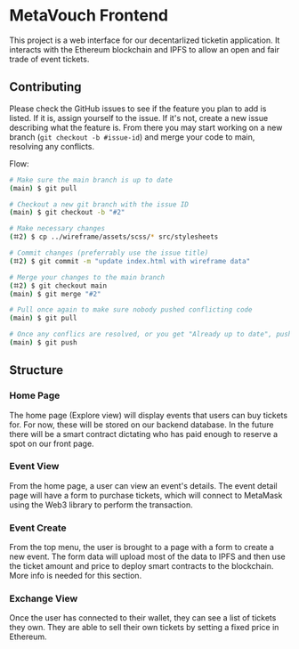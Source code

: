 # MetaVouch Frontend

This project is a web interface for our decentarlized ticketin application. It interacts with the Ethereum blockchain and IPFS to allow an open and fair trade of event tickets.

## Contributing

Please check the GitHub issues to see if the feature you plan to add is listed. If it is, assign yourself to the issue. If it's not, create a new issue describing what the feature is. From there you may start working on a new branch (`git checkout -b #issue-id`) and merge your code to main, resolving any conflicts.

Flow:

```bash
# Make sure the main branch is up to date
(main) $ git pull

# Checkout a new git branch with the issue ID
(main) $ git checkout -b "#2"

# Make necessary changes
(ꖛ2) $ cp ../wireframe/assets/scss/* src/stylesheets

# Commit changes (preferrably use the issue title)
(ꖛ2) $ git commit -m "update index.html with wireframe data"

# Merge your changes to the main branch
(ꖛ2) $ git checkout main
(main) $ git merge "#2"

# Pull once again to make sure nobody pushed conflicting code
(main) $ git pull

# Once any conflics are resolved, or you get "Already up to date", push to the repo
(main) $ git push
```

## Structure

### Home Page

The home page (Explore view) will display events that users can buy tickets for. For now, these will be stored on our backend database. In the future there will be a smart contract dictating who has paid enough to reserve a spot on our front page.

### Event View

From the home page, a user can view an event's details. The event detail page will have a form to purchase tickets, which will connect to MetaMask using the Web3 library to perform the transaction.

### Event Create

From the top menu, the user is brought to a page with a form to create a new event. The form data will upload most of the data to IPFS and then use the ticket amount and price to deploy smart contracts to the blockchain. More info is needed for this section.

### Exchange View

Once the user has connected to their wallet, they can see a list of tickets they own. They are able to sell their own tickets by setting a fixed price in Ethereum.
